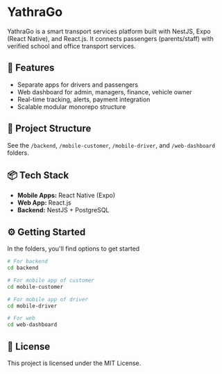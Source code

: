 # YathraGo 

YathraGo is a smart transport services platform built with NestJS, Expo (React Native), and React.js.
It connects passengers (parents/staff) with verified school and office transport services.

## 🚀 Features
- Separate apps for drivers and passengers
- Web dashboard for admin, managers, finance, vehicle owner
- Real-time tracking, alerts, payment integration
- Scalable modular monorepo structure

## 📁 Project Structure
See the `/backend`, `/mobile-customer`, `/mobile-driver`, and `/web-dashboard` folders.

## 📦 Tech Stack
- **Mobile Apps:** React Native (Expo)
- **Web App:** React.js
- **Backend:** NestJS + PostgreSQL

## ⚙️ Getting Started
In the folders, you'll find options to get started


```bash
# For backend
cd backend

# For mobile app of customer
cd mobile-customer

# For mobile app of driver
cd mobile-driver

# For web
cd web-dashboard
```

## 📄 License
This project is licensed under the MIT License.
